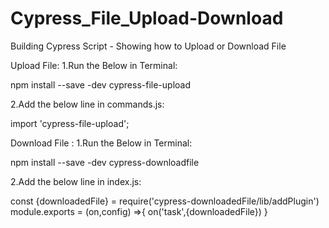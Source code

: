 # Cypress_File_Upload-Download
Building Cypress Script - Showing how to Upload or Download File

Upload File:
1.Run the Below in Terminal:

npm install --save -dev cypress-file-upload

2.Add the below line in  commands.js:

import 'cypress-file-upload';




Download File :
1.Run the Below in Terminal:

npm install --save -dev cypress-downloadfile

2.Add the below line in  index.js:

const {downloadedFile} = require('cypress-downloadedFile/lib/addPlugin')
module.exports = (on,config) =>{
  on('task',{downloadedFile})
}


